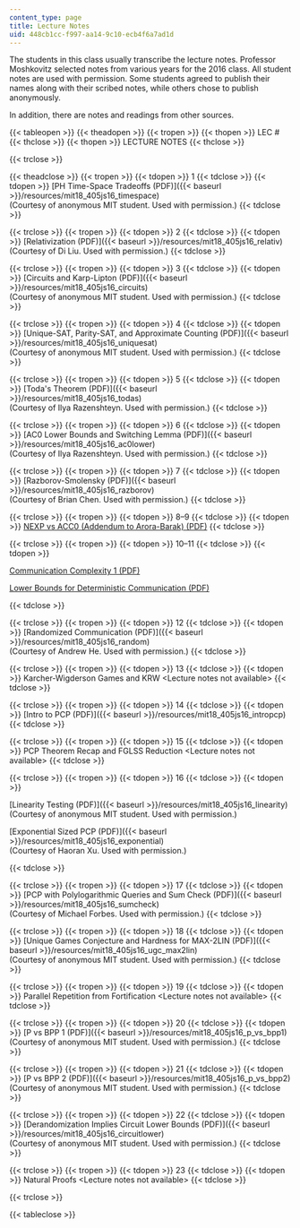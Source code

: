 ```yaml
---
content_type: page
title: Lecture Notes
uid: 448cb1cc-f997-aa14-9c10-ecb4f6a7ad1d
---
```


The students in this class usually transcribe the lecture notes. Professor Moshkovitz selected notes from various years for the 2016 class. All student notes are used with permission. Some students agreed to publish their names along with their scribed notes, while others chose to publish anonymously.

In addition, there are notes and readings from other sources.

{{< tableopen >}}
{{< theadopen >}}
{{< tropen >}}
{{< thopen >}}
LEC #
{{< thclose >}}
{{< thopen >}}
LECTURE NOTES
{{< thclose >}}

{{< trclose >}}

{{< theadclose >}}
{{< tropen >}}
{{< tdopen >}}
1
{{< tdclose >}}
{{< tdopen >}}
[PH Time-Space Tradeoffs (PDF)]({{< baseurl >}}/resources/mit18_405js16_timespace)  
(Courtesy of anonymous MIT student. Used with permission.)
{{< tdclose >}}

{{< trclose >}}
{{< tropen >}}
{{< tdopen >}}
2
{{< tdclose >}}
{{< tdopen >}}
[Relativization (PDF)]({{< baseurl >}}/resources/mit18_405js16_relativ)  
(Courtesy of Di Liu. Used with permission.)
{{< tdclose >}}

{{< trclose >}}
{{< tropen >}}
{{< tdopen >}}
3
{{< tdclose >}}
{{< tdopen >}}
[Circuits and Karp-Lipton (PDF)]({{< baseurl >}}/resources/mit18_405js16_circuits)  
(Courtesy of anonymous MIT student. Used with permission.)
{{< tdclose >}}

{{< trclose >}}
{{< tropen >}}
{{< tdopen >}}
4
{{< tdclose >}}
{{< tdopen >}}
[Unique-SAT, Parity-SAT, and Approximate Counting (PDF)]({{< baseurl >}}/resources/mit18_405js16_uniquesat)  
(Courtesy of anonymous MIT student. Used with permission.)
{{< tdclose >}}

{{< trclose >}}
{{< tropen >}}
{{< tdopen >}}
5
{{< tdclose >}}
{{< tdopen >}}
[Toda's Theorem (PDF)]({{< baseurl >}}/resources/mit18_405js16_todas)  
(Courtesy of Ilya Razenshteyn. Used with permission.)
{{< tdclose >}}

{{< trclose >}}
{{< tropen >}}
{{< tdopen >}}
6
{{< tdclose >}}
{{< tdopen >}}
[AC0 Lower Bounds and Switching Lemma (PDF)]({{< baseurl >}}/resources/mit18_405js16_ac0lower)  
(Courtesy of Ilya Razenshteyn. Used with permission.)
{{< tdclose >}}

{{< trclose >}}
{{< tropen >}}
{{< tdopen >}}
7
{{< tdclose >}}
{{< tdopen >}}
[Razborov-Smolensky (PDF)]({{< baseurl >}}/resources/mit18_405js16_razborov)  
(Courtesy of Brian Chen. Used with permission.)
{{< tdclose >}}

{{< trclose >}}
{{< tropen >}}
{{< tdopen >}}
8–9
{{< tdclose >}}
{{< tdopen >}}
[NEXP vs ACC0 (Addendum to Arora-Barak) (PDF)](http://theory.cs.princeton.edu/uploads/Compbook/accnexp.pdf)
{{< tdclose >}}

{{< trclose >}}
{{< tropen >}}
{{< tdopen >}}
10–11
{{< tdclose >}}
{{< tdopen >}}


[Communication Complexity 1 (PDF)](http://www.cs.toronto.edu/~toni/Courses/CommComplexity2014/Lectures/lecture1.pdf)

[Lower Bounds for Deterministic Communication (PDF)](http://www.cs.toronto.edu/~toni/Courses/CommComplexity2014/Lectures/lecture2.pdf)


{{< tdclose >}}

{{< trclose >}}
{{< tropen >}}
{{< tdopen >}}
12
{{< tdclose >}}
{{< tdopen >}}
[Randomized Communication (PDF)]({{< baseurl >}}/resources/mit18_405js16_random)  
(Courtesy of Andrew He. Used with permission.)
{{< tdclose >}}

{{< trclose >}}
{{< tropen >}}
{{< tdopen >}}
13
{{< tdclose >}}
{{< tdopen >}}
Karcher-Wigderson Games and KRW \<Lecture notes not available>
{{< tdclose >}}

{{< trclose >}}
{{< tropen >}}
{{< tdopen >}}
14
{{< tdclose >}}
{{< tdopen >}}
[Intro to PCP (PDF)]({{< baseurl >}}/resources/mit18_405js16_intropcp)
{{< tdclose >}}

{{< trclose >}}
{{< tropen >}}
{{< tdopen >}}
15
{{< tdclose >}}
{{< tdopen >}}
PCP Theorem Recap and FGLSS Reduction \<Lecture notes not available>
{{< tdclose >}}

{{< trclose >}}
{{< tropen >}}
{{< tdopen >}}
16
{{< tdclose >}}
{{< tdopen >}}


[Linearity Testing (PDF)]({{< baseurl >}}/resources/mit18_405js16_linearity)  
(Courtesy of anonymous MIT student. Used with permission.)

[Exponential Sized PCP (PDF)]({{< baseurl >}}/resources/mit18_405js16_exponential)  
(Courtesy of Haoran Xu. Used with permission.)


{{< tdclose >}}

{{< trclose >}}
{{< tropen >}}
{{< tdopen >}}
17
{{< tdclose >}}
{{< tdopen >}}
[PCP with Polylogarithmic Queries and Sum Check (PDF)]({{< baseurl >}}/resources/mit18_405js16_sumcheck)  
(Courtesy of Michael Forbes. Used with permission.)
{{< tdclose >}}

{{< trclose >}}
{{< tropen >}}
{{< tdopen >}}
18
{{< tdclose >}}
{{< tdopen >}}
[Unique Games Conjecture and Hardness for MAX-2LIN (PDF)]({{< baseurl >}}/resources/mit18_405js16_ugc_max2lin)  
(Courtesy of anonymous MIT student. Used with permission.)
{{< tdclose >}}

{{< trclose >}}
{{< tropen >}}
{{< tdopen >}}
19
{{< tdclose >}}
{{< tdopen >}}
Parallel Repetition from Fortification \<Lecture notes not available>
{{< tdclose >}}

{{< trclose >}}
{{< tropen >}}
{{< tdopen >}}
20
{{< tdclose >}}
{{< tdopen >}}
[P vs BPP 1 (PDF)]({{< baseurl >}}/resources/mit18_405js16_p_vs_bpp1)  
(Courtesy of anonymous MIT student. Used with permission.)
{{< tdclose >}}

{{< trclose >}}
{{< tropen >}}
{{< tdopen >}}
21
{{< tdclose >}}
{{< tdopen >}}
[P vs BPP 2 (PDF)]({{< baseurl >}}/resources/mit18_405js16_p_vs_bpp2)  
(Courtesy of anonymous MIT student. Used with permission.)
{{< tdclose >}}

{{< trclose >}}
{{< tropen >}}
{{< tdopen >}}
22
{{< tdclose >}}
{{< tdopen >}}
[Derandomization Implies Circuit Lower Bounds (PDF)]({{< baseurl >}}/resources/mit18_405js16_circuitlower)  
(Courtesy of anonymous MIT student. Used with permission.)
{{< tdclose >}}

{{< trclose >}}
{{< tropen >}}
{{< tdopen >}}
23
{{< tdclose >}}
{{< tdopen >}}
Natural Proofs \<Lecture notes not available>
{{< tdclose >}}

{{< trclose >}}

{{< tableclose >}}